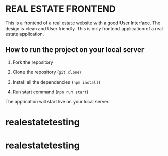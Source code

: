# REAL ESTATE FRONTEND

This is a frontend of a real estate website with a good User Interface. The design is clean and User friendly. This is only frontend application of a real estate application.

## How to run the project on your local server

1. Fork the repository

2. Clone the repository (`git clone`)

3. Install all the dependencies (`npm install`)

4. Run start command (`npm run start`)

The application will start live on your local server.

# realestatetesting
# realestatetesting
